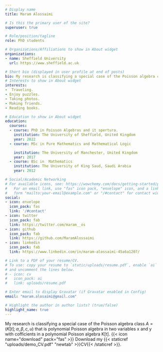 ```yaml
---
# Display name
title: Maram Alossaimi

# Is this the primary user of the site?
superuser: true

# Role/position/tagline
role: PhD students

# Organizations/Affiliations to show in About widget
organizations:
- name: Sheffield University
  url: https://www.sheffield.ac.uk

# Short bio (displayed in user profile at end of posts)
bio: My research is classifying a special case of the Poisson algebra class $$A = (K[t]; \alpha, \beta, c, u)$$ that is polynomial Poisson algebra in two variables x and y with cofficients in a polynomial Poisson algebra K[t].
# Interests to show in About widget
interests:
-  Traveling.
- Enjoy puzzles.
- Taking photos.
- Making friends.
- Reading books.

# Education to show in About widget
education:
  courses:
  - course: PhD in Poisson Algebras and it spertura.
    institution: The University of Sheffield, United Kingdom
    year: 2022
  - course: MSc in Pure Mathematics and Mathematical Logic

    institution: The University of Manchester, United Kingdom
    year: 2017
  - course: BSc in  Mathematics
    institution: The University of King Saud, Saudi Arabia
    year: 2012

# Social/Academic Networking
# For available icons, see: https://wowchemy.com/docs/getting-started/page-builder/#icons
#   For an email link, use "fas" icon pack, "envelope" icon, and a link in the
#   form "mailto:your-email@example.com" or "/#contact" for contact widget.
social:
- icon: envelope
  icon_pack: fas
  link: '/#contact'
- icon: twitter
  icon_pack: fab
  link: https://twitter.com/maram__os
- icon: github
  icon_pack: fab
  link: https://github.com/MaramAlossaimi
- icon: linkedin
  icon_pack: fab
  link: https://www.linkedin.com/in/maram-alossaimi-45a6a1207/

# Link to a PDF of your resume/CV.
# To use: copy your resume to `static/uploads/resume.pdf`, enable `ai` icons in `params.toml`, 
# and uncomment the lines below.
# - icon: cv
#   icon_pack: ai
#   link: uploads/resume.pdf

# Enter email to display Gravatar (if Gravatar enabled in Config)
email: "maram.alosaimi@gmail.com"

# Highlight the author in author lists? (true/false)
highlight_name: true
---
```


My research  is classifying a special case of the Poisson algebra class $A = (K[t]; \alpha, \beta, c, u)$ that is polynomial Poisson algebra in two variables x and y with cofficients in a polynomial Poisson algebra K[t].
{{< icon name="download" pack="fas" >}} Download my {{< staticref "uploads/demo_CV.pdf" "newtab" >}}CV{{< /staticref >}}.
